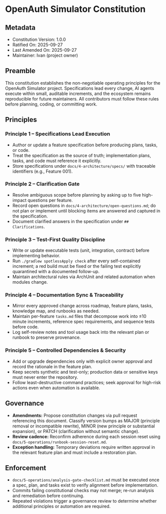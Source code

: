 <!--
Sync Impact Report
Version: none -> 1.0.0
Modified Principles: n/a
Added Sections: Principles, Governance, Enforcement
Removed Sections: none
Templates requiring updates: docs/6-decisions/project-constitution.md ✅, AGENTS.md ✅, docs/5-operations/runbook-session-reset.md ✅, docs/4-architecture/feature-plan-001-core-domain.md ✅, docs/4-architecture/specs/feature-001-core-credential-domain.md ✅, docs/4-architecture/tasks/feature-001-core-credential-domain.md ✅, docs/5-operations/analysis-gate-checklist.md ✅
Follow-up TODOs: none
-->
# OpenAuth Simulator Constitution

## Metadata
- Constitution Version: 1.0.0
- Ratified On: 2025-09-27
- Last Amended On: 2025-09-27
- Maintainer: Ivan (project owner)

## Preamble
This constitution establishes the non-negotiable operating principles for the OpenAuth Simulator project. Specifications lead every change, AI agents execute within small, auditable increments, and the ecosystem remains reproducible for future maintainers. All contributors must follow these rules before planning, coding, or committing work.

## Principles
### Principle 1 – Specifications Lead Execution
- Author or update a feature specification before producing plans, tasks, or code.
- Treat the specification as the source of truth; implementation plans, tasks, and code must reference it explicitly.
- Store specifications under `docs/4-architecture/specs/` with traceable identifiers (e.g., Feature 001).

### Principle 2 – Clarification Gate
- Resolve ambiguous scope before planning by asking up to five high-impact questions per feature.
- Record open questions in `docs/4-architecture/open-questions.md`; do not plan or implement until blocking items are answered and captured in the specification.
- Document clarified answers in the specification under `## Clarifications`.

### Principle 3 – Test-First Quality Discipline
- Write or update executable tests (unit, integration, contract) before implementing behavior.
- Run `./gradlew spotlessApply check` after every self-contained increment; a red build must be fixed or the failing test explicitly quarantined with a documented follow-up.
- Maintain architectural rules via ArchUnit and related automation when modules change.

### Principle 4 – Documentation Sync & Traceability
- Mirror every approved change across roadmap, feature plans, tasks, knowledge map, and runbooks as needed.
- Maintain per-feature `tasks.md` files that decompose work into ≤10 minute increments, reference spec requirements, and sequence tests before code.
- Log self-review notes and tool usage back into the relevant plan or runbook to preserve provenance.

### Principle 5 – Controlled Dependencies & Security
- Add or upgrade dependencies only with explicit owner approval and record the rationale in the feature plan.
- Keep secrets synthetic and test-only; production data or sensitive keys must never enter the repository.
- Follow least-destructive command practices; seek approval for high-risk actions even when automation is available.

## Governance
- **Amendments:** Propose constitution changes via pull request referencing this document. Classify version bumps as MAJOR (principle removal or incompatible rewrite), MINOR (new principle or substantial expansion), or PATCH (clarification without semantic change).
- **Review cadence:** Reconfirm adherence during each session reset using `docs/5-operations/runbook-session-reset.md`.
- **Exception handling:** Temporary deviations require written approval in the relevant feature plan and must include a restoration plan.

## Enforcement
- `docs/5-operations/analysis-gate-checklist.md` must be executed once a spec, plan, and tasks exist to verify alignment before implementation.
- Commits failing constitutional checks may not merge; re-run analysis and remediation before continuing.
- Repeated violations trigger a governance review to determine whether additional principles or automation are required.
